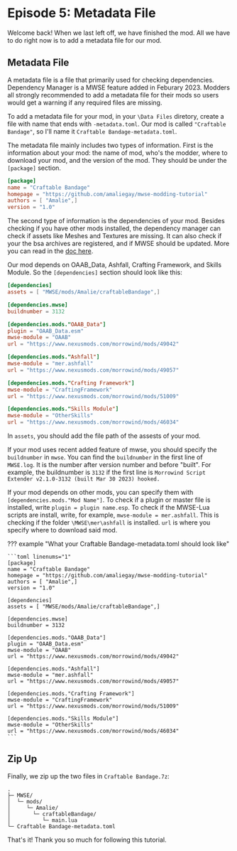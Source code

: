 # Episode 5: Metadata File

Welcome back! When we last left off, we have finished the mod. All we have to do right now is to add a metadata file for our mod. 

## Metadata File

A metadata file is a file that primarily used for checking dependencies. Dependency Manager is a MWSE feature added in Feburary 2023. Modders all strongly recommended to add a metadata file for their mods so users would get a warning if any required files are missing. 

To add a metadata file for your mod, in your `\Data Files` diretory, create a file with name that ends with `-metadata.toml`. Our mod is called `"Craftable Bandage"`, so I'll name it `Craftable Bandage-metadata.toml`. 

The metadata file mainly includes two types of information. First is the information about your mod: the name of mod, who's the modder, where to download your mod, and the version of the mod. They should be under the `[package]` section.

```toml
[package]
name = "Craftable Bandage"
homepage = "https://github.com/amaliegay/mwse-modding-tutorial"
authors = [ "Amalie",]
version = "1.0"
```

The second type of information is the dependencies of your mod. Besides checking if you have other mods installed, the dependency manager can check if assets like Meshes and Textures are missing. It can also check if your the bsa archives are registered, and if MWSE should be updated. More you can read in the [doc here](https://mwse.github.io/MWSE/guides/metadata/#dependencies-section).

Our mod depends on OAAB_Data, Ashfall, Crafting Framework, and Skills Module. So the `[dependencies]` section should look like this:

```toml
[dependencies]
assets = [ "MWSE/mods/Amalie/craftableBandage",]

[dependencies.mwse]
buildnumber = 3132

[dependencies.mods."OAAB_Data"]
plugin = "OAAB_Data.esm"
mwse-module = "OAAB"
url = "https://www.nexusmods.com/morrowind/mods/49042"

[dependencies.mods."Ashfall"]
mwse-module = "mer.ashfall"
url = "https://www.nexusmods.com/morrowind/mods/49057"

[dependencies.mods."Crafting Framework"]
mwse-module = "CraftingFramework"
url = "https://www.nexusmods.com/morrowind/mods/51009"

[dependencies.mods."Skills Module"]
mwse-module = "OtherSkills"
url = "https://www.nexusmods.com/morrowind/mods/46034"
```

In `assets`, you should add the file path of the assests of your mod.

If your mod uses recent added feature of mwse, you should specify the `buildnumber` in `mwse`. You can find the `buildnumber` in the first line of `MWSE.log`. It is the number after version number and before "built". For example, the buildnumber is `3132` if the first line is `Morrowind Script Extender v2.1.0-3132 (built Mar 30 2023) hooked.`

If your mod depends on other mods, you can specify them with `[dependencies.mods."Mod Name"]`. To check if a plugin or master file is installed, write `plugin = plugin name.esp`. To check if the MWSE-Lua scripts are install, write, for example, `mwse-module = mer.ashfall`. This is checking if the folder `\MWSE\mer\ashfall` is installed. `url` is where you specify where to download said mod.  

??? example "What your Craftable Bandage-metadata.toml should look like"
    
    ```toml linenums="1"
    [package]
    name = "Craftable Bandage"
    homepage = "https://github.com/amaliegay/mwse-modding-tutorial"
    authors = [ "Amalie",]
    version = "1.0"

    [dependencies]
    assets = [ "MWSE/mods/Amalie/craftableBandage",]

    [dependencies.mwse]
    buildnumber = 3132

    [dependencies.mods."OAAB_Data"]
    plugin = "OAAB_Data.esm"
    mwse-module = "OAAB"
    url = "https://www.nexusmods.com/morrowind/mods/49042"

    [dependencies.mods."Ashfall"]
    mwse-module = "mer.ashfall"
    url = "https://www.nexusmods.com/morrowind/mods/49057"

    [dependencies.mods."Crafting Framework"]
    mwse-module = "CraftingFramework"
    url = "https://www.nexusmods.com/morrowind/mods/51009"

    [dependencies.mods."Skills Module"]
    mwse-module = "OtherSkills"
    url = "https://www.nexusmods.com/morrowind/mods/46034"
    ```

## Zip Up

Finally, we zip up the two files in `Craftable Bandage.7z`:

```
.
├─ MWSE/
│  └─ mods/
│     └─ Amalie/
│       └─ craftableBandage/
│          └─ main.lua
└─ Craftable Bandage-metadata.toml
```

That's it! Thank you so much for following this tutorial. 